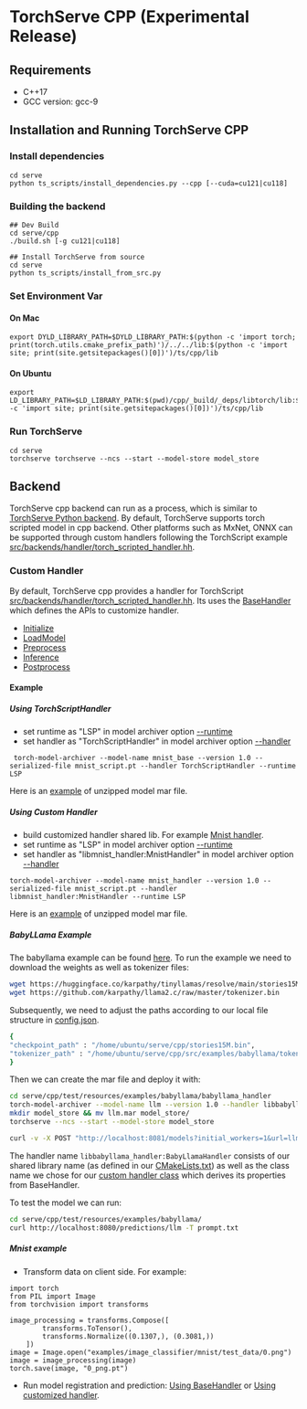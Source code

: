 # TorchServe CPP (Experimental Release)
## Requirements
* C++17
* GCC version: gcc-9
## Installation and Running TorchServe CPP

### Install dependencies
```
cd serve
python ts_scripts/install_dependencies.py --cpp [--cuda=cu121|cu118]
```
### Building the backend
```
## Dev Build
cd serve/cpp
./build.sh [-g cu121|cu118]

## Install TorchServe from source
cd serve
python ts_scripts/install_from_src.py
```
### Set Environment Var
#### On Mac
```
export DYLD_LIBRARY_PATH=$DYLD_LIBRARY_PATH:$(python -c 'import torch; print(torch.utils.cmake_prefix_path)')/../../lib:$(python -c 'import site; print(site.getsitepackages()[0])')/ts/cpp/lib
```
#### On Ubuntu
```
export LD_LIBRARY_PATH=$LD_LIBRARY_PATH:$(pwd)/cpp/_build/_deps/libtorch/lib:$(python -c 'import site; print(site.getsitepackages()[0])')/ts/cpp/lib
```
### Run TorchServe
```
cd serve
torchserve torchserve --ncs --start --model-store model_store
```
## Backend
TorchServe cpp backend can run as a process, which is similar to [TorchServe Python backend](https://github.com/pytorch/serve/tree/master/ts). By default, TorchServe supports torch scripted model in cpp backend. Other platforms such as MxNet, ONNX can be supported through custom handlers following the TorchScript example [src/backends/handler/torch_scripted_handler.hh](https://github.com/pytorch/serve/blob/master/src/backends/handler/torch_scripted_handler.hh).
### Custom Handler
By default, TorchServe cpp provides a handler for TorchScript [src/backends/handler/torch_scripted_handler.hh](https://github.com/pytorch/serve/blob/master/src/backends/handler/torch_scripted_handler.hh). Its uses the [BaseHandler](https://github.com/pytorch/serve/blob/master/src/backends/handler/base_handler.hh) which defines the APIs to customize handler.
* [Initialize](serve/blob/cpp_backend/cpp/src/backends/handler/base_handler.hh#L29)
* [LoadModel](serve/blob/cpp_backend/cpp/src/backends/handler/base_handler.hh#L37)
* [Preprocess](serve/blob/cpp_backend/cpp/src/backends/handler/base_handler.hh#L40)
* [Inference](serve/blob/cpp_backend/cpp/src/backends/handler/base_handler.hh#L46)
* [Postprocess](serve/blob/cpp_backend/cpp/src/backends/handler/base_handler.hh#L53)
#### Example
##### Using TorchScriptHandler
* set runtime as "LSP" in model archiver option [--runtime](https://github.com/pytorch/serve/tree/master/model-archiver#arguments)
* set handler as "TorchScriptHandler" in model archiver option [--handler](https://github.com/pytorch/serve/tree/master/model-archiver#arguments)
```
 torch-model-archiver --model-name mnist_base --version 1.0 --serialized-file mnist_script.pt --handler TorchScriptHandler --runtime LSP
```
Here is an [example](https://github.com/pytorch/serve/tree/cpp_backend/cpp/test/resources/examples/mnist/base_handler) of unzipped model mar file.
##### Using Custom Handler
* build customized handler shared lib. For example [Mnist handler](https://github.com/pytorch/serve/blob/cpp_backend/cpp/src/examples/image_classifier/mnist).
* set runtime as "LSP" in model archiver option [--runtime](https://github.com/pytorch/serve/tree/master/model-archiver#arguments)
* set handler as "libmnist_handler:MnistHandler" in model archiver option [--handler](https://github.com/pytorch/serve/tree/master/model-archiver#arguments)
```
torch-model-archiver --model-name mnist_handler --version 1.0 --serialized-file mnist_script.pt --handler libmnist_handler:MnistHandler --runtime LSP
```
Here is an [example](https://github.com/pytorch/serve/tree/cpp_backend/cpp/test/resources/examples/mnist/mnist_handler) of unzipped model mar file.
##### BabyLLama Example
The babyllama example can be found [here](https://github.com/pytorch/serve/blob/master/cpp/src/examples/babyllama/).
To run the example we need to download the weights as well as tokenizer files:
```bash
wget https://huggingface.co/karpathy/tinyllamas/resolve/main/stories15M.bin
wget https://github.com/karpathy/llama2.c/raw/master/tokenizer.bin
```
Subsequently, we need to adjust the paths according to our local file structure in [config.json](https://github.com/pytorch/serve/blob/master/serve/cpp/test/resources/examples/babyllama/babyllama_handler/config.json).
```bash
{
"checkpoint_path" : "/home/ubuntu/serve/cpp/stories15M.bin",
"tokenizer_path" : "/home/ubuntu/serve/cpp/src/examples/babyllama/tokenizer.bin"
}
```
Then we can create the mar file and deploy it with:
```bash
cd serve/cpp/test/resources/examples/babyllama/babyllama_handler
torch-model-archiver --model-name llm --version 1.0 --handler libbabyllama_handler:BabyLlamaHandler --runtime LSP --extra-files config.json
mkdir model_store && mv llm.mar model_store/
torchserve --ncs --start --model-store model_store

curl -v -X POST "http://localhost:8081/models?initial_workers=1&url=llm.mar"
```
The handler name `libbabyllama_handler:BabyLlamaHandler` consists of our shared library name (as defined in our [CMakeLists.txt](https://github.com/pytorch/serve/blob/master/serve/cpp/src/examples/CMakeLists.txt)) as well as the class name we chose for our [custom handler class](https://github.com/pytorch/serve/blob/master/serve/cpp/src/examples/babyllama/baby_llama_handler.cc) which derives its properties from BaseHandler.

To test the model we can run:
```bash
cd serve/cpp/test/resources/examples/babyllama/
curl http://localhost:8080/predictions/llm -T prompt.txt
```
##### Mnist example
* Transform data on client side. For example:
```
import torch
from PIL import Image
from torchvision import transforms

image_processing = transforms.Compose([
        transforms.ToTensor(),
        transforms.Normalize((0.1307,), (0.3081,))
    ])
image = Image.open("examples/image_classifier/mnist/test_data/0.png")
image = image_processing(image)
torch.save(image, "0_png.pt")
```
* Run model registration and prediction: [Using BaseHandler](serve/cpp/test/backends/torch_scripted/torch_scripted_backend_test.cc#L54) or [Using customized handler](serve/cpp/test/backends/torch_scripted/torch_scripted_backend_test.cc#L72).
